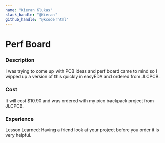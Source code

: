 ```yaml
---
name: "Kieran Klukas"
slack_handle: "@Kieran"
github_handle: "@kcoderhtml"
---
```


# Perf Board

### Description
I was trying to come up with PCB ideas and perf board came to mind so I wipped up a version of this quickly in easyEDA and ordered from JLCPCB.

### Cost
It will cost $10.90 and was ordered with my pico backpack project from JLCPCB.

### Experience
Lesson Learned: Having a friend look at your project before you order it is very helpful.